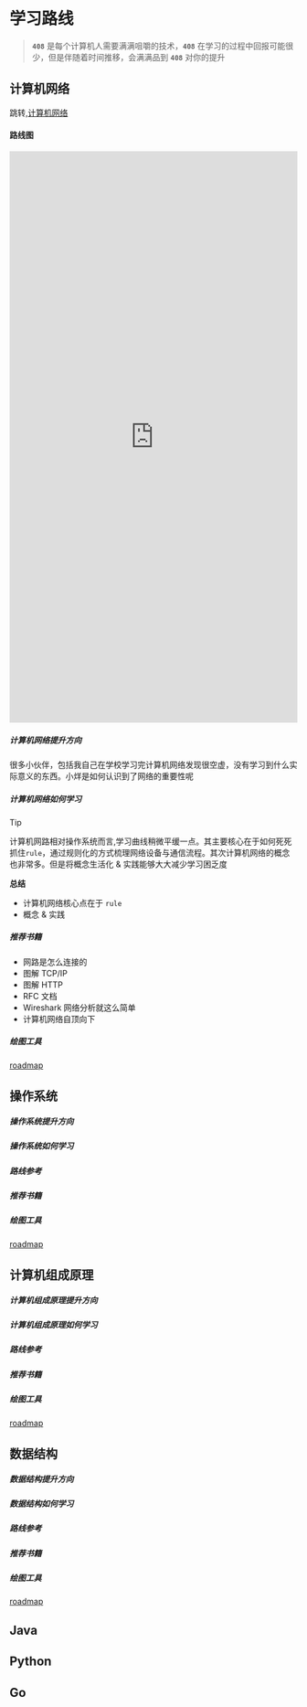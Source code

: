 # 学习路线
> **`408`** 是每个计算机人需要满满咀嚼的技术，**`408`** 在学习的过程中回报可能很少，但是伴随着时间推移，会满满品到 **`408`** 对你的提升

## 计算机网络
跳转,[计算机网络](../nav/index.md)
#### 路线图
<iframe src="https://roadmap.sh/r/embed?id=683f0e051e1dbfe14ce56d1d" width="100%" height="1000px" frameBorder="0"
></iframe>

##### 计算机网络提升方向
很多小伙伴，包括我自己在学校学习完计算机网络发现很空虚，没有学习到什么实际意义的东西。小烊是如何认识到了网络的重要性呢

##### 计算机网络如何学习
> [!TIP]
> 计算机网路相对操作系统而言,学习曲线稍微平缓一点。其主要核心在于如何死死抓住`rule`，通过规则化的方式梳理网络设备与通信流程。其次计算机网络的概念也非常多。但是将概念生活化 & 实践能够大大减少学习困乏度

**总结**
- 计算机网络核心点在于 `rule`
- 概念 & 实践


##### 推荐书籍
- 网路是怎么连接的
- 图解 TCP/IP
- 图解 HTTP
- RFC 文档
- Wireshark 网络分析就这么简单
- 计算机网络自顶向下

##### 绘图工具
[roadmap](https://roadmap.sh/)


## 操作系统

##### 操作系统提升方向

##### 操作系统如何学习

##### 路线参考


##### 推荐书籍


##### 绘图工具
[roadmap](https://roadmap.sh/)


## 计算机组成原理

##### 计算机组成原理提升方向

##### 计算机组成原理如何学习

##### 路线参考


##### 推荐书籍


##### 绘图工具
[roadmap](https://roadmap.sh/)


## 数据结构

##### 数据结构提升方向

##### 数据结构如何学习

##### 路线参考


##### 推荐书籍


##### 绘图工具
[roadmap](https://roadmap.sh/)


## Java

## Python

## Go

##